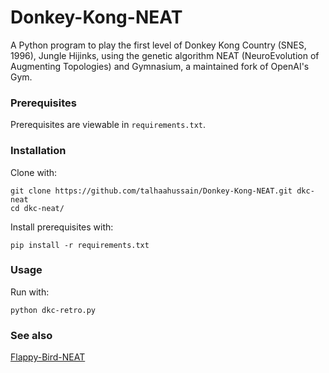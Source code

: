 # Donkey-Kong-NEAT
A Python program to play the first level of Donkey Kong Country (SNES, 1996), Jungle Hijinks, using the genetic algorithm NEAT (NeuroEvolution of Augmenting Topologies) and Gymnasium, a maintained fork of OpenAI's Gym. 

### Prerequisites

Prerequisites are viewable in `requirements.txt`.

### Installation

Clone with:

```shell
git clone https://github.com/talhaahussain/Donkey-Kong-NEAT.git dkc-neat
cd dkc-neat/
```

Install prerequisites with:

```shell
pip install -r requirements.txt
```

### Usage

Run with:

```shell
python dkc-retro.py
```

### See also

[Flappy-Bird-NEAT](https://github.com/talhaahussain/Flappy-Bird-NEAT)
